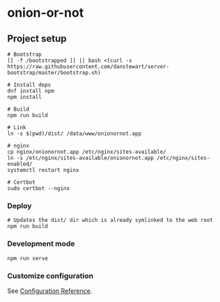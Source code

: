 # onion-or-not

## Project setup
```
# Bootstrap
[[ -f /bootstrapped ]] || bash <(curl -s https://raw.githubusercontent.com/danstewart/server-bootstrap/master/bootstrap.sh)

# Install deps
dnf install npm
npm install

# Build
npm run build

# Link
ln -s $(pwd)/dist/ /data/www/onionornot.app

# nginx
cp nginx/onionornot.app /etc/nginx/sites-available/
ln -s /etc/nginx/sites-available/onionornot.app /etc/nginx/sites-enabled/
systemctl restart nginx

# Certbot
sudo certbot --nginx
```

### Deploy
```
# Updates the dist/ dir which is already symlinked to the web root
npm run build
```

### Development mode
```
npm run serve
```

### Customize configuration
See [Configuration Reference](https://cli.vuejs.org/config/).
